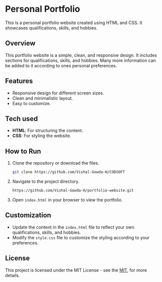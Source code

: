 
# Personal Portfolio

This is a personal portfolio website created using HTML and CSS. It showcases qualifications, skills, and hobbies.

## Overview

This portfolio website is a simple, clean, and responsive design. It includes sections for qualifications, skills, and hobbies. Many more information can be added to it according to ones personal preferences.
## Features

- Responsive design for different screen sizes.
- Clean and minimalistic layout.
- Easy to customize.


## Tech used
- **HTML**: For structuring the content.
- **CSS**: For styling the website.
## How to Run
1. Clone the repository or download the files.
    ```bash
    git clone https://github.com/Vishal-Gowda-H/CODSOFT
    ```
2. Navigate to the project directory.
    ```bash
    https://github.com/Vishal-Gowda-H/portfolio-website.git
    ```
3. Open `index.html` in your browser to view the portfolio.
## Customization

- Update the content in the `index.html` file to reflect your own qualifications, skills, and hobbies.
- Modify the `style.css` file to customize the styling according to your preferences.

## License

This project is licensed under the MIT License - see the [MIT](https://github.com/Vishal-Gowda-H/CODSOFT/blob/main/LICENSE), for more details.



